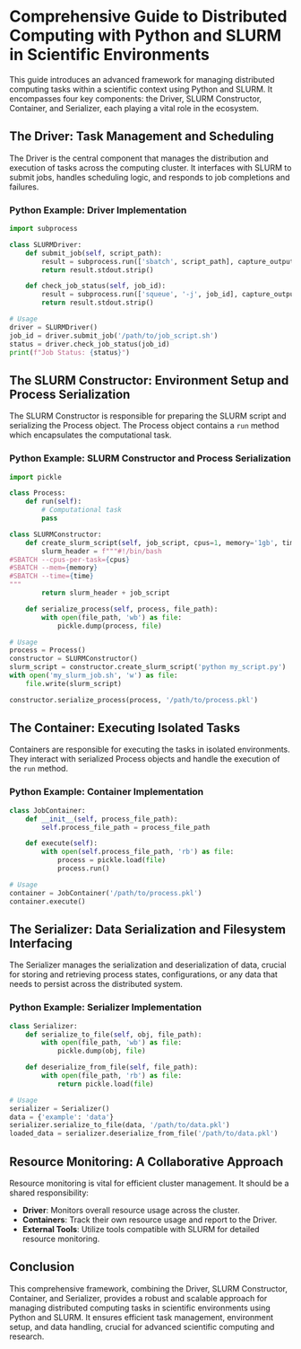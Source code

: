 # Comprehensive Guide to Distributed Computing with Python and SLURM in Scientific Environments

This guide introduces an advanced framework for managing distributed computing tasks within a scientific context using Python and SLURM. It encompasses four key components: the Driver, SLURM Constructor, Container, and Serializer, each playing a vital role in the ecosystem.

## The Driver: Task Management and Scheduling

The Driver is the central component that manages the distribution and execution of tasks across the computing cluster. It interfaces with SLURM to submit jobs, handles scheduling logic, and responds to job completions and failures.

### Python Example: Driver Implementation

```python
import subprocess

class SLURMDriver:
    def submit_job(self, script_path):
        result = subprocess.run(['sbatch', script_path], capture_output=True)
        return result.stdout.strip()

    def check_job_status(self, job_id):
        result = subprocess.run(['squeue', '-j', job_id], capture_output=True)
        return result.stdout.strip()

# Usage
driver = SLURMDriver()
job_id = driver.submit_job('/path/to/job_script.sh')
status = driver.check_job_status(job_id)
print(f"Job Status: {status}")
```

## The SLURM Constructor: Environment Setup and Process Serialization

The SLURM Constructor is responsible for preparing the SLURM script and serializing the Process object. The Process object contains a `run` method which encapsulates the computational task.

### Python Example: SLURM Constructor and Process Serialization

```python
import pickle

class Process:
    def run(self):
        # Computational task
        pass

class SLURMConstructor:
    def create_slurm_script(self, job_script, cpus=1, memory='1gb', time='01:00:00'):
        slurm_header = f"""#!/bin/bash
#SBATCH --cpus-per-task={cpus}
#SBATCH --mem={memory}
#SBATCH --time={time}
"""
        return slurm_header + job_script

    def serialize_process(self, process, file_path):
        with open(file_path, 'wb') as file:
            pickle.dump(process, file)

# Usage
process = Process()
constructor = SLURMConstructor()
slurm_script = constructor.create_slurm_script('python my_script.py')
with open('my_slurm_job.sh', 'w') as file:
    file.write(slurm_script)

constructor.serialize_process(process, '/path/to/process.pkl')
```

## The Container: Executing Isolated Tasks

Containers are responsible for executing the tasks in isolated environments. They interact with serialized Process objects and handle the execution of the `run` method.

### Python Example: Container Implementation

```python
class JobContainer:
    def __init__(self, process_file_path):
        self.process_file_path = process_file_path

    def execute(self):
        with open(self.process_file_path, 'rb') as file:
            process = pickle.load(file)
            process.run()

# Usage
container = JobContainer('/path/to/process.pkl')
container.execute()
```

## The Serializer: Data Serialization and Filesystem Interfacing

The Serializer manages the serialization and deserialization of data, crucial for storing and retrieving process states, configurations, or any data that needs to persist across the distributed system.

### Python Example: Serializer Implementation

```python
class Serializer:
    def serialize_to_file(self, obj, file_path):
        with open(file_path, 'wb') as file:
            pickle.dump(obj, file)

    def deserialize_from_file(self, file_path):
        with open(file_path, 'rb') as file:
            return pickle.load(file)

# Usage
serializer = Serializer()
data = {'example': 'data'}
serializer.serialize_to_file(data, '/path/to/data.pkl')
loaded_data = serializer.deserialize_from_file('/path/to/data.pkl')
```

## Resource Monitoring: A Collaborative Approach

Resource monitoring is vital for efficient cluster management. It should be a shared responsibility:

- **Driver**: Monitors overall resource usage across the cluster.
- **Containers**: Track their own resource usage and report to the Driver.
- **External Tools**: Utilize tools compatible with SLURM for detailed resource monitoring.

## Conclusion

This comprehensive framework, combining the Driver, SLURM Constructor, Container, and Serializer, provides a robust and scalable approach for managing distributed computing tasks in scientific environments using Python and SLURM. It ensures efficient task management, environment setup, and data handling, crucial for advanced scientific computing and research.
